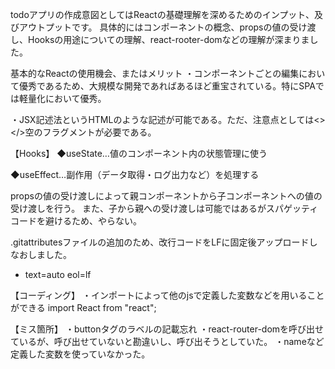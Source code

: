 todoアプリの作成意図としてはReactの基礎理解を深めるためのインプット、及びアウトプットです。
具体的にはコンポーネントの概念、propsの値の受け渡し、Hooksの用途についての理解、react-rooter-domなどの理解が深まりました。

基本的なReactの使用機会、またはメリット
・コンポーネントごとの編集において優秀であるため、大規模な開発であればあるほど重宝されている。特にSPAでは軽量化において優秀。

・JSX記述法というHTMLのような記述が可能である。ただ、注意点としては<></>空のフラグメントが必要である。

【Hooks】
◆useState…値のコンポーネント内の状態管理に使う

◆useEffect…副作用（データ取得・ログ出力など）を処理する

propsの値の受け渡しによって親コンポーネントから子コンポーネントへの値の受け渡しを行う。
また、子から親への受け渡しは可能ではあるがスパゲッティコードを避けるため、やらない。

.gitattributesファイルの追加のため、改行コードをLFに固定後アップロードしなおしました。
* text=auto eol=lf

【コーディング】
・インポートによって他のjsで定義した変数などを用いることができる
import React from "react";


【ミス箇所】
・buttonタグのラベルの記載忘れ
・react-router-domを呼び出せているが、呼び出せていないと勘違いし、呼び出そうとしていた。
・nameなど定義した変数を使っていなかった。

